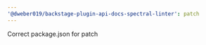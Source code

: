 ```yaml
---
'@dweber019/backstage-plugin-api-docs-spectral-linter': patch
---
```


Correct package.json for patch
